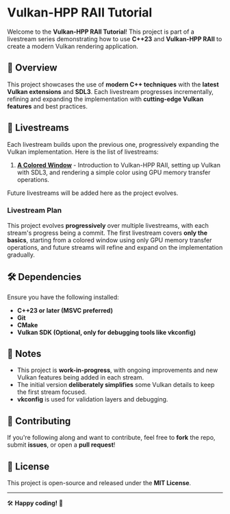 # Vulkan-HPP RAII Tutorial

Welcome to the **Vulkan-HPP RAII Tutorial**! This project is part of a livestream series demonstrating how to use
**C++23** and **Vulkan-HPP RAII** to create a modern Vulkan rendering application.

## 🚀 Overview

This project showcases the use of **modern C++ techniques** with the **latest Vulkan extensions** and **SDL3**. Each
livestream progresses incrementally, refining and expanding the implementation with **cutting-edge Vulkan features** and
best practices.

## 🎥 Livestreams

Each livestream builds upon the previous one, progressively expanding the Vulkan implementation. Here is the list of
livestreams:

1. **[A Colored Window](https://www.youtube.com/watch?v=43sDPSSG0-U)** - Introduction to Vulkan-HPP RAII, setting up
   Vulkan with SDL3, and rendering a simple color using GPU memory transfer operations.

Future livestreams will be added here as the project evolves.

### **Livestream Plan**

This project evolves **progressively** over multiple livestreams, with each stream's progress being a commit. The first
livestream covers **only the basics**, starting from a colored window using only GPU memory transfer operations, and
future streams will refine and expand on the implementation gradually.

## 🛠 Dependencies

Ensure you have the following installed:

- **C++23 or later (MSVC preferred)**
- **Git**
- **CMake**
- **Vulkan SDK (Optional, only for debugging tools like vkconfig)**

## 📝 Notes

- This project is **work-in-progress**, with ongoing improvements and new Vulkan features being added in each stream.
- The initial version **deliberately simplifies** some Vulkan details to keep the first stream focused.
- **vkconfig** is used for validation layers and debugging.

## 🌟 Contributing

If you're following along and want to contribute, feel free to **fork** the repo, submit **issues**, or open a **pull
request**!

## 📜 License

This project is open-source and released under the **MIT License**.

---

🛠 **Happy coding!** 🚀

